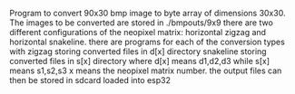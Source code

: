 Program to convert 90x30 bmp image to byte array of dimensions 30x30.
The images to be converted are stored in ./bmpouts/9x9
there are two different configurations of the neopixel matrix: horizontal zigzag and horizontal snakeline.
there are programs for each of the conversion types with 
zigzag storing converted files in d[x] directory
snakeline storing converted files in s[x] directory
where d[x] means d1,d2,d3 while s[x] means s1,s2,s3
x means the neopixel matrix number.
the output files can then be stored in sdcard loaded into esp32